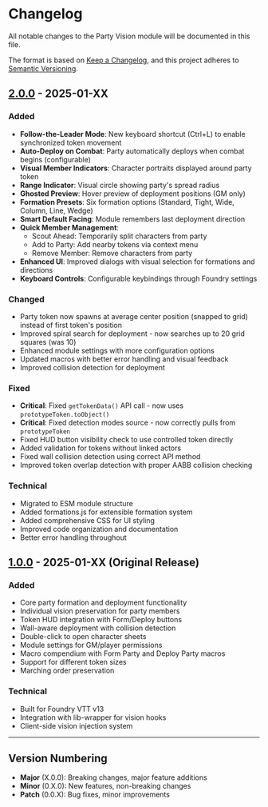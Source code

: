 # Changelog

All notable changes to the Party Vision module will be documented in this file.

The format is based on [Keep a Changelog](https://keepachangelog.com/en/1.0.0/),
and this project adheres to [Semantic Versioning](https://semver.org/spec/v2.0.0.html).

## [2.0.0] - 2025-01-XX

### Added
- **Follow-the-Leader Mode**: New keyboard shortcut (Ctrl+L) to enable synchronized token movement
- **Auto-Deploy on Combat**: Party automatically deploys when combat begins (configurable)
- **Visual Member Indicators**: Character portraits displayed around party token
- **Range Indicator**: Visual circle showing party's spread radius
- **Ghosted Preview**: Hover preview of deployment positions (GM only)
- **Formation Presets**: Six formation options (Standard, Tight, Wide, Column, Line, Wedge)
- **Smart Default Facing**: Module remembers last deployment direction
- **Quick Member Management**:
  - Scout Ahead: Temporarily split characters from party
  - Add to Party: Add nearby tokens via context menu
  - Remove Member: Remove characters from party
- **Enhanced UI**: Improved dialogs with visual selection for formations and directions
- **Keyboard Controls**: Configurable keybindings through Foundry settings

### Changed
- Party token now spawns at average center position (snapped to grid) instead of first token's position
- Improved spiral search for deployment - now searches up to 20 grid squares (was 10)
- Enhanced module settings with more configuration options
- Updated macros with better error handling and visual feedback
- Improved collision detection for deployment

### Fixed
- **Critical**: Fixed `getTokenData()` API call - now uses `prototypeToken.toObject()`
- **Critical**: Fixed detection modes source - now correctly pulls from `prototypeToken`
- Fixed HUD button visibility check to use controlled token directly
- Added validation for tokens without linked actors
- Fixed wall collision detection using correct API method
- Improved token overlap detection with proper AABB collision checking

### Technical
- Migrated to ESM module structure
- Added formations.js for extensible formation system
- Added comprehensive CSS for UI styling
- Improved code organization and documentation
- Better error handling throughout

## [1.0.0] - 2025-01-XX (Original Release)

### Added
- Core party formation and deployment functionality
- Individual vision preservation for party members
- Token HUD integration with Form/Deploy buttons
- Wall-aware deployment with collision detection
- Double-click to open character sheets
- Module settings for GM/player permissions
- Macro compendium with Form Party and Deploy Party macros
- Support for different token sizes
- Marching order preservation

### Technical
- Built for Foundry VTT v13
- Integration with lib-wrapper for vision hooks
- Client-side vision injection system

---

## Version Numbering

- **Major** (X.0.0): Breaking changes, major feature additions
- **Minor** (0.X.0): New features, non-breaking changes
- **Patch** (0.0.X): Bug fixes, minor improvements

[2.0.0]: https://github.com/yourusername/party-vision/compare/v1.0.0...v2.0.0
[1.0.0]: https://github.com/yourusername/party-vision/releases/tag/v1.0.0
